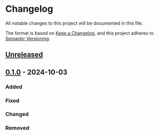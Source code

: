 # Changelog

All notable changes to this project will be documented in this file.

The format is based on [Keep a Changelog](https://keepachangelog.com/en/1.0.0/),
and this project adheres to [Semantic Versioning](https://semver.org/spec/v2.0.0.html).

## [Unreleased]

## [0.1.0] - 2024-10-03

### Added

### Fixed

### Changed

### Removed

[unreleased]: https://github.com/IslasGECI/ebird_workshop/compare/v0.1.0...HEAD
[0.1.0]: https://github.com/IslasGECI/ebird_workshop/releases/tag/v0.1.0
